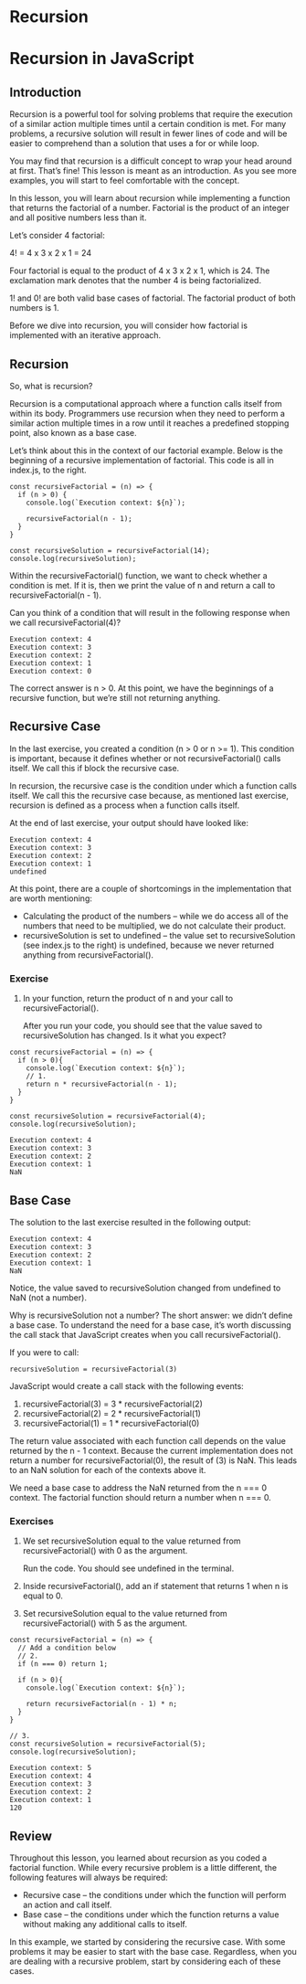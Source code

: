 # Recursion
# Recursion in JavaScript

## Introduction
Recursion is a powerful tool for solving problems that require the execution of a similar action multiple times until a certain condition is met. For many problems, a recursive solution will result in fewer lines of code and will be easier to comprehend than a solution that uses a for or while loop.

You may find that recursion is a difficult concept to wrap your head around at first. That’s fine! This lesson is meant as an introduction. As you see more examples, you will start to feel comfortable with the concept.

In this lesson, you will learn about recursion while implementing a function that returns the factorial of a number. Factorial is the product of an integer and all positive numbers less than it.

Let’s consider 4 factorial:

4! = 4 x 3 x 2 x 1 = 24

Four factorial is equal to the product of 4 x 3 x 2 x 1, which is 24. The exclamation mark denotes that the number 4 is being factorialized.

1! and 0! are both valid base cases of factorial. The factorial product of both numbers is 1.

Before we dive into recursion, you will consider how factorial is implemented with an iterative approach.

## Recursion
So, what is recursion?

Recursion is a computational approach where a function calls itself from within its body. Programmers use recursion when they need to perform a similar action multiple times in a row until it reaches a predefined stopping point, also known as a base case.

Let’s think about this in the context of our factorial example. Below is the beginning of a recursive implementation of factorial. This code is all in index.js, to the right.
```JS
const recursiveFactorial = (n) => {
  if (n > 0) {
    console.log(`Execution context: ${n}`);
    
    recursiveFactorial(n - 1);
  }
}

const recursiveSolution = recursiveFactorial(14);
console.log(recursiveSolution);
```

Within the recursiveFactorial() function, we want to check whether a condition is met. If it is, then we print the value of n and return a call to recursiveFactorial(n - 1).

Can you think of a condition that will result in the following response when we call recursiveFactorial(4)?
```
Execution context: 4
Execution context: 3
Execution context: 2
Execution context: 1
Execution context: 0
```

The correct answer is n > 0. At this point, we have the beginnings of a recursive function, but we’re still not returning anything.

## Recursive Case
In the last exercise, you created a condition (n > 0 or n >= 1). This condition is important, because it defines whether or not recursiveFactorial() calls itself. We call this if block the recursive case.

In recursion, the recursive case is the condition under which a function calls itself. We call this the recursive case because, as mentioned last exercise, recursion is defined as a process when a function calls itself.

At the end of last exercise, your output should have looked like:
```
Execution context: 4
Execution context: 3
Execution context: 2
Execution context: 1
undefined
```

At this point, there are a couple of shortcomings in the implementation that are worth mentioning:
* Calculating the product of the numbers – while we do access all of the numbers that need to be multiplied, we do not calculate their product.
* recursiveSolution is set to undefined – the value set to recursiveSolution (see index.js to the right) is undefined, because we never returned anything from recursiveFactorial().

### Exercise
1. In your function, return the product of n and your call to recursiveFactorial().

    After you run your code, you should see that the value saved to recursiveSolution has changed. Is it what you expect?
```JS
const recursiveFactorial = (n) => {
  if (n > 0){
    console.log(`Execution context: ${n}`);
    // 1.
    return n * recursiveFactorial(n - 1);
  }
}

const recursiveSolution = recursiveFactorial(4);
console.log(recursiveSolution);
```
```
Execution context: 4
Execution context: 3
Execution context: 2
Execution context: 1
NaN
```

## Base Case
The solution to the last exercise resulted in the following output:
```
Execution context: 4
Execution context: 3
Execution context: 2
Execution context: 1
NaN
```
Notice, the value saved to recursiveSolution changed from undefined to NaN (not a number).

Why is recursiveSolution not a number? The short answer: we didn’t define a base case. To understand the need for a base case, it’s worth discussing the call stack that JavaScript creates when you call recursiveFactorial().

If you were to call:
```JS
recursiveSolution = recursiveFactorial(3)
```

JavaScript would create a call stack with the following events:
1. recursiveFactorial(3) = 3 * recursiveFactorial(2)
2. recursiveFactorial(2) = 2 * recursiveFactorial(1)
3. recursiveFactorial(1) = 1 * recursiveFactorial(0)

The return value associated with each function call depends on the value returned by the n - 1 context. Because the current implementation does not return a number for recursiveFactorial(0), the result of (3) is NaN. This leads to an NaN solution for each of the contexts above it.

We need a base case to address the NaN returned from the n === 0 context. The factorial function should return a number when n === 0.

### Exercises
1. We set recursiveSolution equal to the value returned from recursiveFactorial() with 0 as the argument.

    Run the code. You should see undefined in the terminal.
2. Inside recursiveFactorial(), add an if statement that returns 1 when n is equal to 0.
3. Set recursiveSolution equal to the value returned from recursiveFactorial() with 5 as the argument.
```JS
const recursiveFactorial = (n) => {
  // Add a condition below
  // 2.
  if (n === 0) return 1;
  
  if (n > 0){
    console.log(`Execution context: ${n}`);
    
    return recursiveFactorial(n - 1) * n;
  }
}

// 3.
const recursiveSolution = recursiveFactorial(5);
console.log(recursiveSolution);
```
```
Execution context: 5
Execution context: 4
Execution context: 3
Execution context: 2
Execution context: 1
120
```

## Review
Throughout this lesson, you learned about recursion as you coded a factorial function. While every recursive problem is a little different, the following features will always be required:
* Recursive case – the conditions under which the function will perform an action and call itself.
* Base case – the conditions under which the function returns a value without making any additional calls to itself.

In this example, we started by considering the recursive case. With some problems it may be easier to start with the base case. Regardless, when you are dealing with a recursive problem, start by considering each of these cases.
